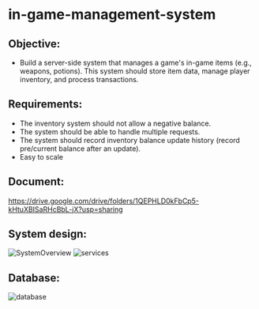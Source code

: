 # in-game-management-system

## Objective: 

- Build a server-side system that manages a game's in-game items (e.g., weapons, potions). This system should store item data, manage player inventory, and process transactions.

## Requirements:

- The inventory system should not allow a negative balance.
- The system should be able to handle multiple requests.
- The system should record inventory balance update history (record pre/current balance after an update).
- Easy to scale

## Document:
https://drive.google.com/drive/folders/1QEPHLD0kFbCp5-kHtuXBISaRHcBbL-jX?usp=sharing

## System design:
![SystemOverview](https://github.com/user-attachments/assets/f47a3f5b-444e-4262-98ad-42acf3d4aafc)
![services](https://github.com/user-attachments/assets/e90af0ca-d099-4f21-948c-f9174d6beceb)

## Database:
![database](https://github.com/user-attachments/assets/1db429fc-50cb-4129-a148-b41108229a48)
